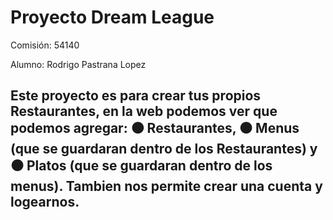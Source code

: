 # Proyecto Dream League
Comisión: 54140

Alumno: Rodrigo Pastrana Lopez

## Este proyecto es para crear tus propios Restaurantes, en la web podemos ver que podemos agregar: ⚫ Restaurantes, ⚫ Menus (que se guardaran dentro de los Restaurantes) y ⚫ Platos (que se guardaran dentro de los menus). Tambien nos permite crear una cuenta y logearnos.

